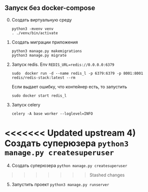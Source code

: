 
## Запуск без docker-compose
0) Создать виртуальную среду 
    ```
    python3 -mvenv venv
    . ./venv/bin/activate
    ```

1) Создать миграции приложения
    ```
    python3 manage.py makemigrations
    python3 manage.py migrate
    ```

2) Запуск redis. Env `REDIS_URL=redis://0.0.0.0:6379`
    ```
    sudo  docker run -d --name redis_l -p 6379:6379 -p 8001:8001 redis/redis-stack:latest --rm
    ```
    Если выдает ошибку, что контейнер есть, то запустить 
    ```commandline
    sudo docker start redis_l
    ```

3) Запуск celery

    ```
    celery -A base worker --loglevel=INFO
    ```
<<<<<<< Updated upstream
4) Создать суперюзера `python3 manage.py createsuperuser`
=======
4) Создать суперюзера `python manage.py createsuperuser`
>>>>>>> Stashed changes
5) Запустить проект `python3 manage.py runserver`
